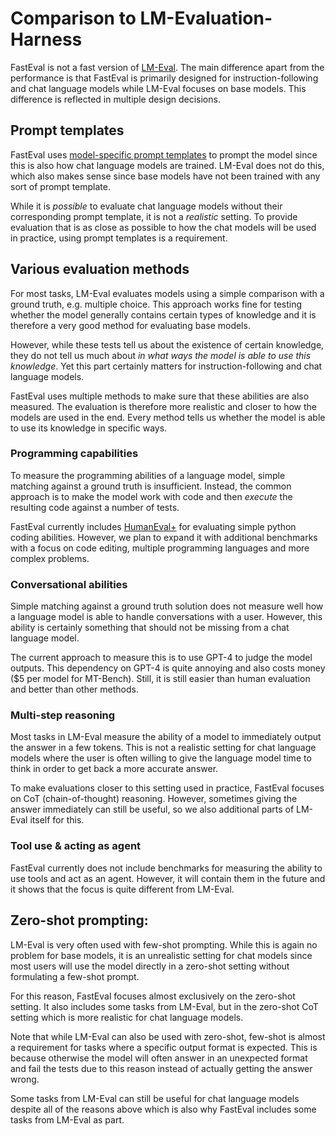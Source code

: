# Comparison to LM-Evaluation-Harness

FastEval is not a fast version of [LM-Eval](https://github.com/EleutherAI/lm-evaluation-harness).
The main difference apart from the performance is that FastEval is primarily designed for instruction-following and chat language models while LM-Eval focuses on base models.
This difference is reflected in multiple design decisions.

## Prompt templates
FastEval uses [model-specific prompt templates](/docs/model-type.md) to prompt the model since this is also how chat language models are trained.
LM-Eval does not do this, which also makes sense since base models have not been trained with any sort of prompt template.

While it is _possible_ to evaluate chat language models without their corresponding prompt template, it is not a _realistic_ setting.
To provide evaluation that is as close as possible to how the chat models will be used in practice, using prompt templates is a requirement.

## Various evaluation methods
For most tasks, LM-Eval evaluates models using a simple comparison with a ground truth, e.g. multiple choice.
This approach works fine for testing whether the model generally contains certain types of knowledge and it is therefore a very good method for evaluating base models.

However, while these tests tell us about the existence of certain knowledge, they do not tell us much about _in what ways the model is able to use this knowledge_.
Yet this part certainly matters for instruction-following and chat language models.

FastEval uses multiple methods to make sure that these abilities are also measured.
The evaluation is therefore more realistic and closer to how the models are used in the end.
Every method tells us whether the model is able to use its knowledge in specific ways.

### Programming capabilities
To measure the programming abilities of a language model, simple matching against a ground truth is insufficient.
Instead, the common approach is to make the model work with code and then _execute_ the resulting code against a number of tests.

FastEval currently includes [HumanEval+](https://github.com/evalplus/evalplus) for evaluating simple python coding abilities.
However, we plan to expand it with additional benchmarks with a focus on code editing, multiple programming languages and more complex problems.

### Conversational abilities
Simple matching against a ground truth solution does not measure well how a language model is able to handle conversations with a user.
However, this ability is certainly something that should not be missing from a chat language model.

The current approach to measure this is to use GPT-4 to judge the model outputs.
This dependency on GPT-4 is quite annoying and also costs money ($5 per model for MT-Bench).
Still, it is still easier than human evaluation and better than other methods.

### Multi-step reasoning
Most tasks in LM-Eval measure the ability of a model to immediately output the answer in a few tokens.
This is not a realistic setting for chat language models where the user is often willing to give the language model time to think in order to get back a more accurate answer.

To make evaluations closer to this setting used in practice, FastEval focuses on CoT (chain-of-thought) reasoning.
However, sometimes giving the answer immediately can still be useful, so we also additional parts of LM-Eval itself for this.

### Tool use & acting as agent
FastEval currently does not include benchmarks for measuring the ability to use tools and act as an agent.
However, it will contain them in the future and it shows that the focus is quite different from LM-Eval.

## Zero-shot prompting:
LM-Eval is very often used with few-shot prompting.
While this is again no problem for base models, it is an unrealistic setting for chat models since most users will use the model directly in a zero-shot setting without formulating a few-shot prompt.

For this reason, FastEval focuses almost exclusively on the zero-shot setting.
It also includes some tasks from LM-Eval, but in the zero-shot CoT setting which is more realistic for chat language models.

Note that while LM-Eval can also be used with zero-shot, few-shot is almost a requirement for tasks where a specific output format is expected.
This is because otherwise the model will often answer in an unexpected format and fail the tests due to this reason instead of actually getting the answer wrong.

Some tasks from LM-Eval can still be useful for chat language models despite all of the reasons above which is also why FastEval includes some tasks from LM-Eval as part.
